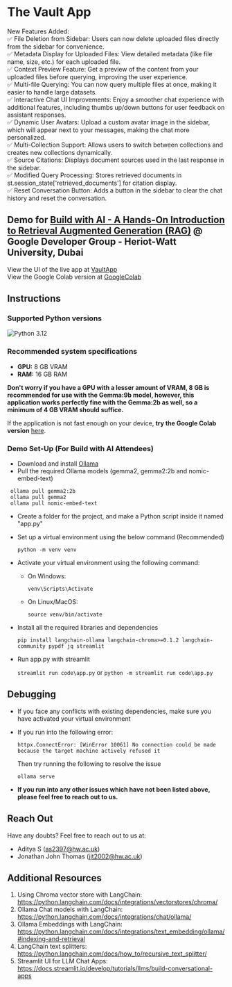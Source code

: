 # The Vault App

New Features Added:<br>
✅ File Deletion from Sidebar: Users can now delete uploaded files directly from the sidebar for convenience.<br>
✅ Metadata Display for Uploaded Files: View detailed metadata (like file name, size, etc.) for each uploaded file.<br>
✅ Context Preview Feature: Get a preview of the content from your uploaded files before querying, improving the user experience.<br>
✅ Multi-file Querying: You can now query multiple files at once, making it easier to handle large datasets.<br>
✅ Interactive Chat UI Improvements: Enjoy a smoother chat experience with additional features, including thumbs up/down buttons for user feedback on assistant responses.<br>
✅ Dynamic User Avatars: Upload a custom avatar image in the sidebar, which will appear next to your messages, making the chat more personalized.<br>
✅ Multi-Collection Support: Allows users to switch between collections and creates new collections dynamically.<br>
✅ Source Citations: Displays document sources used in the last response in the sidebar.<br>
✅ Modified Query Processing: Stores retrieved documents in st.session_state['retrieved_documents'] for citation display.<br>
✅ Reset Conversation Button: Adds a button in the sidebar to clear the chat history and reset the conversation.<br>




## Demo for [Build with AI - A Hands-On Introduction to Retrieval Augmented Generation (RAG)](https://gdg.community.dev/events/details/google-gdg-on-campus-heriot-watt-university-dubai-dubai-united-arab-emirates-presents-build-with-ai-a-hands-on-introduction-to-retrieval-augmented-generation-rag/) @ Google Developer Group - Heriot-Watt University, Dubai

View the UI of the live app at [VaultApp](https://vaultapp.streamlit.app) <br>
View the Google Colab version at [GoogleColab](https://colab.research.google.com/drive/1Hqru_V6wlqE686eDngfkK_9dAZHkMrIt?usp=sharing)

## Instructions

### Supported Python versions

![Python 3.12](https://github.com/jonathanjthomas/GDG-RAG-Demo/actions/workflows/python-3.12.yml/badge.svg)

### Recommended system specifications

- **GPU:** 8 GB VRAM
- **RAM:** 16 GB RAM

**Don't worry if you have a GPU with a lesser amount of VRAM, 8 GB is recommended for use with the Gemma:9b model, however, this application works perfectly fine with the Gemma:2b as well, so a minimum of 4 GB VRAM should suffice.**

If the application is not fast enough on your device, **try the Google Colab version** [here](https://colab.research.google.com/drive/1Hqru_V6wlqE686eDngfkK_9dAZHkMrIt?usp=sharing).

### Demo Set-Up (For Build with AI Attendees)
- Download and install [Ollama](https://ollama.com/download)
- Pull the required Ollama models (gemma2, gemma2:2b and nomic-embed-text)
  
 ```shell
  ollama pull gemma2:2b
  ollama pull gemma2
  ollama pull nomic-embed-text
  ```

- Create a folder for the project, and make a Python script inside it named "app.py"
- Set up a virtual environment using the below command (Recommended)

  ```shell
  python -m venv venv
  ```

- Activate your virtual environment using the following command:

  - On Windows:
    ```shell
    venv\Scripts\Activate
    ```
  - On Linux/MacOS:
    ```shell
    source venv/bin/activate
    ```

- Install all the required libraries and dependencies

  ```shell
  pip install langchain-ollama langchain-chroma>=0.1.2 langchain-community pypdf jq streamlit
  ```
  
- Run app.py with streamlit
  
  `streamlit run code\app.py` or `python -m streamlit run code\app.py`

## Debugging

- If you face any conflicts with existing dependencies, make sure you have activated your virtual environment

- If you run into the following error:
  ```shell
  httpx.ConnectError: [WinError 10061] No connection could be made because the target machine actively refused it
  ```
  Then try running the following to resolve the issue
  ```shell
  ollama serve
  ```
- **If you run into any other issues which have not been listed above, please feel free to reach out to us.**

## Reach Out

Have any doubts? Feel free to reach out to us at:

- Aditya S (as2397@hw.ac.uk)
- Jonathan John Thomas (jjt2002@hw.ac.uk)

## Additional Resources

1.	Using Chroma vector store with LangChain: https://python.langchain.com/docs/integrations/vectorstores/chroma/
2.	Ollama Chat models with LangChain: https://python.langchain.com/docs/integrations/chat/ollama/
3.	Ollama Embeddings with LangChain: https://python.langchain.com/docs/integrations/text_embedding/ollama/#indexing-and-retrieval
4.	LangChain text splitters: https://python.langchain.com/docs/how_to/recursive_text_splitter/
5.	Streamlit UI for LLM Chat Apps: https://docs.streamlit.io/develop/tutorials/llms/build-conversational-apps
